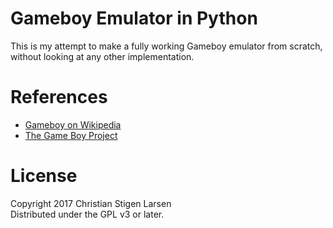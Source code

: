 Gameboy Emulator in Python
==========================

This is my attempt to make a fully working Gameboy emulator from scratch,
without looking at any other implementation.

References
==========

  * [Gameboy on Wikipedia](https://en.wikipedia.org/wiki/Game_Boy)
  * [The Game Boy Project](http://marc.rawer.de/Gameboy/Docs/GBProject.pdf)

License
=======

Copyright 2017 Christian Stigen Larsen  
Distributed under the GPL v3 or later.
